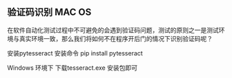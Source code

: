 ## 验证码识别 MAC OS 

在软件自动化测试过程中不可避免的会遇到验证码问题，测试的原则之一是测试环境与真实环境一致，那么我们将如何不在程序开后门的情况下识别验证码呢？

安装pytesseract
安装命令
pip install pytesseract

Windows 环境下 下载tesseract.exe 安装包即可
